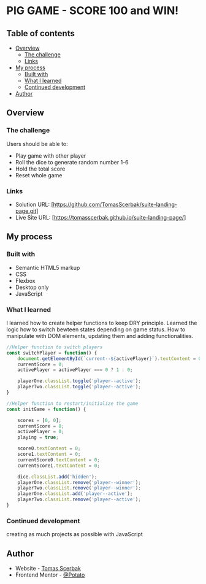 # PIG GAME - SCORE 100 and WIN!

## Table of contents

- [Overview](#overview)
  - [The challenge](#the-challenge)
  - [Links](#links)
- [My process](#my-process)
  - [Built with](#built-with)
  - [What I learned](#what-i-learned)
  - [Continued development](#continued-development)
- [Author](#author)

## Overview

### The challenge

Users should be able to:

- Play game with other player
- Roll the dice to generate random number 1-6
- Hold the total score
- Reset whole game

### Links

- Solution URL: [https://github.com/TomasScerbak/suite-landing-page.git]
- Live Site URL: [https://tomasscerbak.github.io/suite-landing-page/]

## My process

### Built with

- Semantic HTML5 markup
- CSS
- Flexbox
- Desktop only
- JavaScript

### What I learned

I learned how to create helper functions to keep DRY principle. Learned the logic how to switch bewteen states depending on game status. How to manipulate with DOM elements, updating them and adding functionalities.

```js
//Helper function to switch players
const switchPlayer = function() {
    document.getElementById(`current--${activePlayer}`).textContent = 0;
    currentScore = 0;
    activePlayer = activePlayer === 0 ? 1 : 0;

    playerOne.classList.toggle('player--active');
    playerTwo.classList.toggle('player--active');
}

//Helper function to restart/initialize the game
const initGame = function() {

    scores = [0, 0];
    currentScore = 0;
    activePlayer = 0;
    playing = true;

    score0.textContent = 0;
    score1.textContent = 0;
    currentScore0.textContent = 0;
    currentScore1.textContent = 0;

    dice.classList.add('hidden');
    playerOne.classList.remove('player--winner');
    playerTwo.classList.remove('player--winner');
    playerOne.classList.add('player--active');
    playerTwo.classList.remove('player--active');
}

```

### Continued development

creating as much projects as possible with JavaScript

## Author

- Website - [Tomas Scerbak](https://tomasscerbak.github.io/tomas-scerbak-portfolio/)
- Frontend Mentor - [@Potato](https://www.frontendmentor.io/profile/TomasScerbak)
